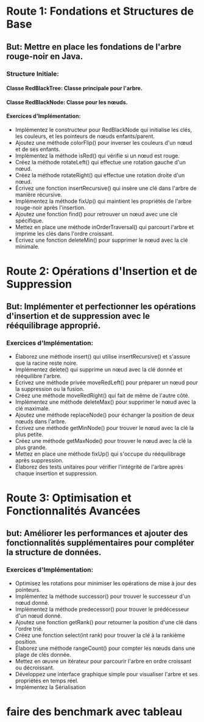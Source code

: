 # Route 1: Fondations et Structures de Base
## But: Mettre en place les fondations de l'arbre rouge-noir en Java.

### Structure Initiale:

#### Classe RedBlackTree: Classe principale pour l'arbre.
#### Classe RedBlackNode: Classe pour les nœuds.
#### Exercices d'Implémentation:

- Implémentez le constructeur pour RedBlackNode qui initialise les clés, les couleurs, et les pointeurs de nœuds enfants/parent.
- Ajoutez une méthode colorFlip() pour inverser les couleurs d'un nœud et de ses enfants.
- Implémentez la méthode isRed() qui vérifie si un nœud est rouge.
- Créez la méthode rotateLeft() qui effectue une rotation gauche d'un nœud.
- Créez la méthode rotateRight() qui effectue une rotation droite d'un nœud.
- Écrivez une fonction insertRecursive() qui insère une clé dans l'arbre de manière récursive.
- Implémentez la méthode fixUp() qui maintient les propriétés de l'arbre rouge-noir après l'insertion.
- Ajoutez une fonction find() pour retrouver un nœud avec une clé spécifique.
- Mettez en place une méthode inOrderTraversal() qui parcourt l'arbre et imprime les clés dans l'ordre croissant.
- Écrivez une fonction deleteMin() pour supprimer le nœud avec la clé minimale.


# Route 2: Opérations d'Insertion et de Suppression
## But: Implémenter et perfectionner les opérations d'insertion et de suppression avec le rééquilibrage approprié.

### Exercices d'Implémentation:

- Élaborez une méthode insert() qui utilise insertRecursive() et s'assure que la racine reste noire.
- Implémentez delete() qui supprime un nœud avec la clé donnée et rééquilibre l'arbre.
- Écrivez une méthode privée moveRedLeft() pour préparer un nœud pour la suppression ou la fusion.
- Créez une méthode moveRedRight() qui fait de même de l'autre côté.
- Implémentez une méthode deleteMax() pour supprimer le nœud avec la clé maximale.
- Ajoutez une méthode replaceNode() pour échanger la position de deux nœuds dans l'arbre.
- Écrivez une méthode getMinNode() pour trouver le nœud avec la clé la plus petite.
- Créez une méthode getMaxNode() pour trouver le nœud avec la clé la plus grande.
- Mettez en place une méthode fixUp() qui s'occupe du rééquilibrage après suppression.
- Élaborez des tests unitaires pour vérifier l'intégrité de l'arbre après chaque insertion et suppression.
# Route 3: Optimisation et Fonctionnalités Avancées
## but: Améliorer les performances et ajouter des fonctionnalités supplémentaires pour compléter la structure de données.

### Exercices d'Implémentation:

- Optimisez les rotations pour minimiser les opérations de mise à jour des pointeurs.
- Implémentez la méthode successor() pour trouver le successeur d'un nœud donné.
- Implémentez la méthode predecessor() pour trouver le prédécesseur d'un nœud donné.
- Ajoutez une fonction getRank() pour retourner la position d'une clé dans l'ordre trié.
- Créez une fonction select(int rank) pour trouver la clé à la rankième position.
- Élaborez une méthode rangeCount() pour compter les nœuds dans une plage de clés donnée.
- Mettez en œuvre un itérateur pour parcourir l'arbre en ordre croissant ou décroissant.
- Développez une interface graphique simple pour visualiser l'arbre et ses propriétés en temps réel.
- Implémentez la Sérialisation 


# faire des benchmark avec tableau
